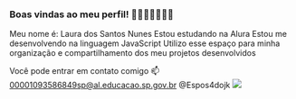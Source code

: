 ### Boas vindas ao meu perfil! 💜💜💜💜💜💜💜
Meu nome é: Laura dos Santos Nunes
Estou estudando na Alura
Estou me desenvolvendo na linguagem JavaScript
Utilizo esse espaço para minha organização e compartilhamento dos meu projetos desenvolvidos

Você pode entrar em contato comigo 📫
00001093586849sp@al.educacao.sp.gov.br
@Espos4dojk
![](https://www.google.com/url?sa=i&url=https%3A%2F%2Fwww.icegif.com%2Fjungkook-3%2F&psig=AOvVaw1V2DuGKhdhu95PFxati-Dg&ust=1716028510575000&source=images&cd=vfe&opi=89978449&ved=0CA8QjRxqFwoTCIiT2L--lIYDFQAAAAAdAAAAABAK)
